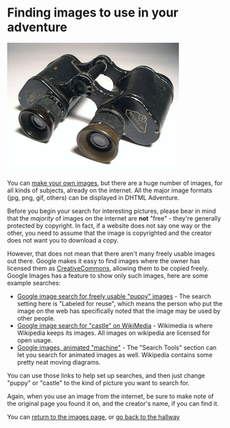 # Finding images to use in your adventure

![Koogan Binoculars on Wikipedia][Binoculars]

You can [make your own images](CreatingImages.md), but there are a
huge number of images, for all kinds of subjects, already on the
internet. All the major image formats (jpg, png, gif, others) can be
displayed in DHTML Adventure.

Before you begin your search for interesting pictures, please bear in
mind that the *majority* of images on the internet are **not**
"free" - they're generally protected by copyright. In fact, if a
website does not say one way or the other, you need to assume that the
image is copyrighted and the creator does not want you to download a
copy.

However, that does not mean that there aren't many freely usable
images out there. Google makes it easy to find images where the owner
has licensed them as [CreativeCommons][CC], allowing them to be copied
freely. Google Images has a feature to show only such images, here are
some example searches:

* [Google image search for freely usable "puppy" images][PuppySearch] -
  The search setting here is "Labeled for reuse", which means the
  person who put the image on the web has specifically noted that the
  image may be used by other people.
* [Google image search for "castle" on WikiMedia][CastleSearch] - Wikimedia
  is where Wikipedia keeps its images. All images on wikipedia are
  licensed for open usage.
* [Google images, animated "machine"][AnimatedSearch] - The "Search
  Tools" section can let you search for animated images as
  well. Wikipedia contains some pretty neat moving diagrams.

You can use those links to help set up searches, and then just change
"puppy" or "castle" to the kind of picture you want to search for.

Again, when you use an image from the internet, be sure to make note
of the original page you found it on, and the creator's name, if you
can find it.

You can [return to the images page](Images.md), or
[go back to the hallway](AboutMarkdown.md)

[PuppySearch]: https://www.google.com/search?tbs=sur:fc&tbm=isch&q=puppy&emsg=NCSR&noj=1
[CastleSearch]: https://www.google.com/search?tbs=sur:fc&tbm=isch&q=castle+site:wikimedia.org&emsg=NCSR&noj=1
[CC]: https://creativecommons.org/
[AnimatedSearch]: https://www.google.com/search?noj=1&biw=1151&bih=766&tbs=sur%3Afc%2Citp%3Aanimated&tbm=isch&sa=1&btnG=Search&q=machine+site%3Awikimedia.org
[Binoculars]: image/Binoculars.png "https://commons.wikimedia.org/wiki/File:Koogan_binoculars_01.JPG"
